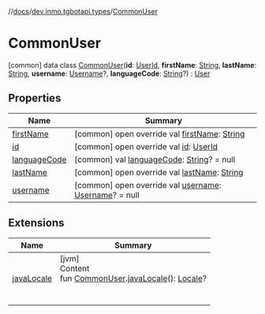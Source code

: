 //[docs](../../../index.md)/[dev.inmo.tgbotapi.types](../index.md)/[CommonUser](index.md)



# CommonUser  
 [common] data class [CommonUser](index.md)(**id**: [UserId](../index.md#%5Bdev.inmo.tgbotapi.types%2FUserId%2F%2F%2FPointingToDeclaration%2F%5D%2FClasslikes%2F625018081), **firstName**: [String](https://kotlinlang.org/api/latest/jvm/stdlib/kotlin/-string/index.html), **lastName**: [String](https://kotlinlang.org/api/latest/jvm/stdlib/kotlin/-string/index.html), **username**: [Username](../-username/index.md)?, **languageCode**: [String](https://kotlinlang.org/api/latest/jvm/stdlib/kotlin/-string/index.html)?) : [User](../-user/index.md)   


## Properties  
  
|  Name |  Summary | 
|---|---|
| <a name="dev.inmo.tgbotapi.types/CommonUser/firstName/#/PointingToDeclaration/"></a>[firstName](first-name.md)| <a name="dev.inmo.tgbotapi.types/CommonUser/firstName/#/PointingToDeclaration/"></a> [common] open override val [firstName](first-name.md): [String](https://kotlinlang.org/api/latest/jvm/stdlib/kotlin/-string/index.html)   <br>|
| <a name="dev.inmo.tgbotapi.types/CommonUser/id/#/PointingToDeclaration/"></a>[id](id.md)| <a name="dev.inmo.tgbotapi.types/CommonUser/id/#/PointingToDeclaration/"></a> [common] open override val [id](id.md): [UserId](../index.md#%5Bdev.inmo.tgbotapi.types%2FUserId%2F%2F%2FPointingToDeclaration%2F%5D%2FClasslikes%2F625018081)   <br>|
| <a name="dev.inmo.tgbotapi.types/CommonUser/languageCode/#/PointingToDeclaration/"></a>[languageCode](language-code.md)| <a name="dev.inmo.tgbotapi.types/CommonUser/languageCode/#/PointingToDeclaration/"></a> [common] val [languageCode](language-code.md): [String](https://kotlinlang.org/api/latest/jvm/stdlib/kotlin/-string/index.html)? = null   <br>|
| <a name="dev.inmo.tgbotapi.types/CommonUser/lastName/#/PointingToDeclaration/"></a>[lastName](last-name.md)| <a name="dev.inmo.tgbotapi.types/CommonUser/lastName/#/PointingToDeclaration/"></a> [common] open override val [lastName](last-name.md): [String](https://kotlinlang.org/api/latest/jvm/stdlib/kotlin/-string/index.html)   <br>|
| <a name="dev.inmo.tgbotapi.types/CommonUser/username/#/PointingToDeclaration/"></a>[username](username.md)| <a name="dev.inmo.tgbotapi.types/CommonUser/username/#/PointingToDeclaration/"></a> [common] open override val [username](username.md): [Username](../-username/index.md)? = null   <br>|


## Extensions  
  
|  Name |  Summary | 
|---|---|
| <a name="dev.inmo.tgbotapi.types//javaLocale/dev.inmo.tgbotapi.types.CommonUser#/PointingToDeclaration/"></a>[javaLocale](../java-locale.md)| <a name="dev.inmo.tgbotapi.types//javaLocale/dev.inmo.tgbotapi.types.CommonUser#/PointingToDeclaration/"></a>[jvm]  <br>Content  <br>fun [CommonUser](index.md#%5Bdev.inmo.tgbotapi.types%2FCommonUser%2F%2F%2FPointingToDeclaration%2F%5D%2FExtensions%2F745855401).[javaLocale](../java-locale.md)(): [Locale](https://docs.oracle.com/javase/8/docs/api/java/util/Locale.html)?  <br><br><br>|

